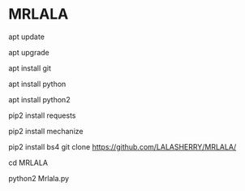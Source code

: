 # MRLALA

apt update

apt upgrade

apt install git

apt install python

apt install python2

pip2 install requests

pip2 install mechanize

pip2 install bs4
git clone https://github.com/LALASHERRY/MRLALA/

cd MRLALA

python2 Mrlala.py
